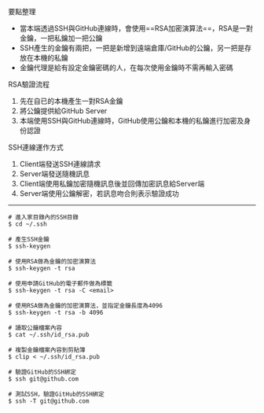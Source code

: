 要點整理
- 當本端透過SSH與GitHub連線時，會使用==RSA加密演算法==，RSA是一對金鑰，一把私鑰加一把公鑰
- SSH產生的金鑰有兩把，一把是新增到遠端倉庫/GitHub的公鑰，另一把是存放在本機的私鑰
- 金鑰代理是給有設定金鑰密碼的人，在每次使用金鑰時不需再輸入密碼

RSA驗證流程
1. 先在自已的本機產生一對RSA金鑰
2. 將公鑰提供給GitHub Server
3. 本端使用SSH與GitHub連線時，GitHub使用公鑰和本機的私鑰進行加密及身份認證

SSH連線運作方式
1. Client端發送SSH連線請求
2. Server端發送隨機訊息
3. Client端使用私鑰加密隨機訊息後並回傳加密訊息給Server端
4. Server端使用公鑰解密，若訊息吻合則表示驗證成功

---

```
# 進入家目錄內的SSH目錄
$ cd ~/.ssh
```

```
# 產生SSH金鑰
$ ssh-keygen
```

```
# 使用RSA做為金鑰的加密演算法
$ ssh-keygen -t rsa
```

```
# 使用申請GitHub的電子郵件做為標籤
$ ssh-keygen -t rsa -C <email>
```

```
# 使用RSA做為金鑰的加密演算法，並指定金鑰長度為4096
$ ssh-keygen -t rsa -b 4096
```

```
# 讀取公鑰檔案內容
$ cat ~/.ssh/id_rsa.pub
```

```
# 複製金鑰檔案內容到剪貼簿
$ clip < ~/.ssh/id_rsa.pub
```

```
# 驗證GitHub的SSH綁定
$ ssh git@github.com
```

```
# 測試SSH，驗證GitHub的SSH綁定
$ ssh -T git@github.com
```